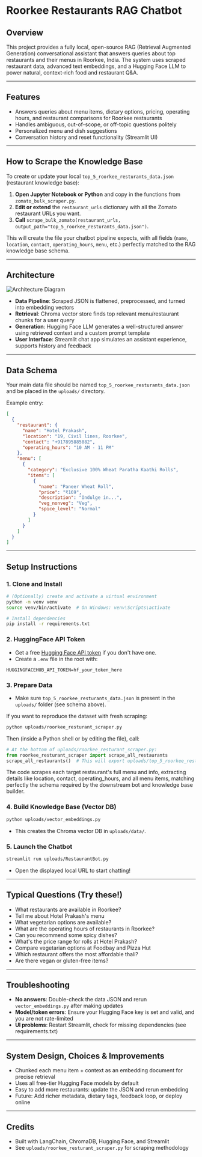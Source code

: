 # Roorkee Restaurants RAG Chatbot

## Overview
This project provides a fully local, open-source RAG (Retrieval Augmented Generation) conversational assistant that answers queries about top restaurants and their menus in Roorkee, India. The system uses scraped restaurant data, advanced text embeddings, and a Hugging Face LLM to power natural, context-rich food and restaurant Q&A.

---

## Features
- Answers queries about menu items, dietary options, pricing, operating hours, and restaurant comparisons for Roorkee restaurants
- Handles ambiguous, out-of-scope, or off-topic questions politely
- Personalized menu and dish suggestions
- Conversation history and reset functionality (Streamlit UI)

---
## How to Scrape the Knowledge Base

To create or update your local `top_5_roorkee_resturants_data.json` (restaurant knowledge base):

1. **Open Jupyter Notebook or Python** and copy in the functions from `zomato_bulk_scraper.py`.
2. **Edit or extend** the `restaurant_urls` dictionary with all the Zomato restaurant URLs you want.
3. **Call** `scrape_bulk_zomato(restaurant_urls, output_path="top_5_roorkee_resturants_data.json")`.

This will create the file your chatbot pipeline expects, with all fields (`name`, `location`, `contact`, `operating_hours`, `menu`, etc.) perfectly matched to the RAG knowledge base schema.

---

## Architecture

![Architecture Diagram](uploads/Bot_Architecture.png)

- **Data Pipeline**: Scraped JSON is flattened, preprocessed, and turned into embedding vectors
- **Retrieval**: Chroma vector store finds top relevant menu/restaurant chunks for a user query
- **Generation**: Hugging Face LLM generates a well-structured answer using retrieved context and a custom prompt template
- **User Interface**: Streamlit chat app simulates an assistant experience, supports history and feedback

---

## Data Schema
Your main data file should be named `top_5_roorkee_resturants_data.json` and be placed in the `uploads/` directory.

Example entry:
```json
[
  {
    "restaurant": {
      "name": "Hotel Prakash",
      "location": "19, Civil lines, Roorkee",
      "contact": "+917895885082",
      "operating_hours": "10 AM - 11 PM"
    },
    "menu": [
      {
        "category": "Exclusive 100% Wheat Paratha Kaathi Rolls",
        "items": [
          {
            "name": "Paneer Wheat Roll",
            "price": "₹169",
            "description": "Indulge in...",
            "veg_nonveg": "Veg",
            "spice_level": "Normal"
          }
        ]
      }
    ]
  }
]
```

---

## Setup Instructions

### 1. Clone and Install
```bash
# (Optionally) create and activate a virtual environment
python -m venv venv
source venv/bin/activate  # On Windows: venv\Scripts\activate

# Install dependencies
pip install -r requirements.txt
```

### 2. HuggingFace API Token
- Get a free [Hugging Face API token](https://huggingface.co/settings/tokens) if you don't have one.
- Create a `.env` file in the root with:
```
HUGGINGFACEHUB_API_TOKEN=hf_your_token_here
```

### 3. Prepare Data
- Make sure `top_5_roorkee_resturants_data.json` is present in the `uploads/` folder (see schema above).

If you want to reproduce the dataset with fresh scraping:

```bash
python uploads/roorkee_resturant_scraper.py
```
Then (inside a Python shell or by editing the file), call:

```python
# At the bottom of uploads/roorkee_resturant_scraper.py:
from roorkee_resturant_scraper import scrape_all_restaurants
scrape_all_restaurants()  # This will export uploads/top_5_roorkee_resturants_data.json
```

The code scrapes each target restaurant's full menu and info, extracting details like location, contact, operating_hours, and all menu items, matching perfectly the schema required by the downstream bot and knowledge base builder.

### 4. Build Knowledge Base (Vector DB)
```bash
python uploads/vector_embeddings.py
```

- This creates the Chroma vector DB in `uploads/data/`.

### 5. Launch the Chatbot
```bash
streamlit run uploads/RestaurantBot.py
```
- Open the displayed local URL to start chatting!

---

## Typical Questions (Try these!)
- What restaurants are available in Roorkee?
- Tell me about Hotel Prakash's menu
- What vegetarian options are available?
- What are the operating hours of restaurants in Roorkee?
- Can you recommend some spicy dishes?
- What's the price range for rolls at Hotel Prakash?
- Compare vegetarian options at Foodbay and Pizza Hut
- Which restaurant offers the most affordable thali?
- Are there vegan or gluten-free items?

---

## Troubleshooting
- **No answers**: Double-check the data JSON and rerun `vector_embeddings.py` after making updates
- **Model/token errors**: Ensure your Hugging Face key is set and valid, and you are not rate-limited
- **UI problems**: Restart Streamlit, check for missing dependencies (see requirements.txt)

---

## System Design, Choices & Improvements
- Chunked each menu item + context as an embedding document for precise retrieval
- Uses all free-tier Hugging Face models by default
- Easy to add more restaurants: update the JSON and rerun embedding
- Future: Add richer metadata, dietary tags, feedback loop, or deploy online

---

## Credits
- Built with LangChain, ChromaDB, Hugging Face, and Streamlit
- See `uploads/roorkee_resturant_scraper.py` for scraping methodology
